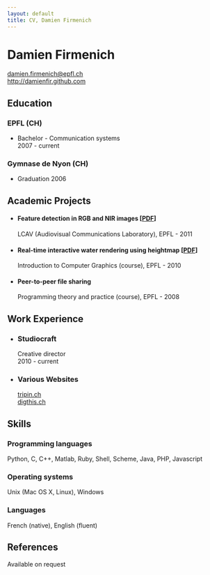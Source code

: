 ```yaml
---
layout: default
title: CV, Damien Firmenich
---
```


# Damien Firmenich
<damien.firmenich@epfl.ch>  
<http://damienfir.github.com>


## Education
### EPFL (CH)
- Bachelor - Communication systems  
  2007 - current

### Gymnase de Nyon (CH)
- Graduation 2006


## Academic Projects
- #### Feature detection in RGB and NIR images [[PDF](/docs/firmenich_feature_detection_nir2011.pdf)]
  LCAV (Audiovisual Communications Laboratory), EPFL - 2011

- #### Real-time interactive water rendering using heightmap [[PDF](/docs/firmenich_water_rendering.pdf "Water rendering pdf")]
  Introduction to Computer Graphics (course), EPFL - 2010

- #### Peer-to-peer file sharing  
  Programming theory and practice (course), EPFL - 2008


## Work Experience
- ### Studiocraft  
  Creative director  
  2010 - current
- ### Various Websites
  [tripin.ch](http://www.tripin.ch)  
  [digthis.ch](http://www.digthis.ch)


## Skills
### Programming languages
Python, C, C++, Matlab, Ruby, Shell, Scheme, Java, PHP, Javascript

### Operating systems
Unix (Mac OS X, Linux), Windows

### Languages
French (native), English (fluent)


## References
Available on request